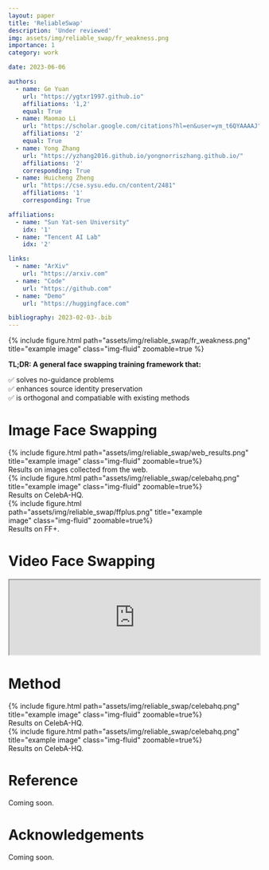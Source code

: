 ```yaml
---
layout: paper
title: 'ReliableSwap'
description: 'Under reviewed'
img: assets/img/reliable_swap/fr_weakness.png
importance: 1
category: work

date: 2023-06-06

authors:
  - name: Ge Yuan
    url: "https://ygtxr1997.github.io"
    affiliations: '1,2'
    equal: True
  - name: Maomao Li
    url: "https://scholar.google.com/citations?hl=en&user=ym_t6QYAAAAJ"
    affiliations: '2'
    equal: True
  - name: Yong Zhang
    url: "https://yzhang2016.github.io/yongnorriszhang.github.io/"
    affiliations: '2'
    corresponding: True
  - name: Huicheng Zheng
    url: "https://cse.sysu.edu.cn/content/2481"
    affiliations: '1'
    corresponding: True

affiliations:
  - name: "Sun Yat-sen University"
    idx: '1'
  - name: "Tencent AI Lab"
    idx: '2'

links:
  - name: "ArXiv"
    url: "https://arxiv.com"
  - name: "Code"
    url: "https://github.com"
  - name: "Demo"
    url: "https://huggingface.com"

bibliography: 2023-02-03-.bib
---
```


<div class="row">
  <div class="col-sm mt-3 mt-md-0">
    {% include figure.html path="assets/img/reliable_swap/fr_weakness.png" title="example image" class="img-fluid" zoomable=true %}
  </div>
</div>

**TL;DR: A general face swapping training framework that:**

✅ solves no-guidance problems <br>
✅ enhances source identity preservation <br>
✅ is orthogonal and compatiable with existing methods <br>


<h1>Image Face Swapping</h1>

<div class="col-sm mt-3 mt-md-0 centered">
    {% include figure.html path="assets/img/reliable_swap/web_results.png" title="example image" class="img-fluid" zoomable=true%}
</div>
<div class="caption">
    Results on images collected from the web.
</div>

<div class="col-sm mt-3 mt-md-0 centered">
    {% include figure.html path="assets/img/reliable_swap/celebahq.png" title="example image" class="img-fluid" zoomable=true%}
</div>
<div class="caption">
    Results on CelebA-HQ.
</div>

<div class="col-sm mt-3 mt-md-0 centered" style="max-width:80%">
    {% include figure.html path="assets/img/reliable_swap/ffplus.png" title="example image" class="img-fluid" zoomable=true%}
</div>
<div class="caption">
    Results on FF+.
</div>


<h1>Video Face Swapping</h1>

<div class="centered container">
  <iframe class="video" width="100%" src="https://www.youtube.com/embed/uqe4pD-XpGE"></iframe> 
</div>



<h1>Method</h1>

<div class="col-sm mt-3 mt-md-0 centered">
    {% include figure.html path="assets/img/reliable_swap/celebahq.png" title="example image" class="img-fluid" zoomable=true%}
</div>
<div class="caption">
    Results on CelebA-HQ.
</div>

<div class="col-sm mt-3 mt-md-0 centered">
    {% include figure.html path="assets/img/reliable_swap/celebahq.png" title="example image" class="img-fluid" zoomable=true%}
</div>
<div class="caption">
    Results on CelebA-HQ.
</div>

<h1>Reference</h1>

Coming soon.


<h1>Acknowledgements</h1>

Coming soon.
